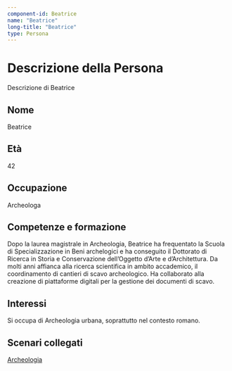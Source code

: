 ```yaml
---
component-id: Beatrice
name: "Beatrice"
long-title: "Beatrice"
type: Persona
---
```


# Descrizione della Persona

Descrizione di Beatrice

## Nome
Beatrice

## Età
42

## Occupazione
Archeologa

## Competenze e formazione
Dopo la laurea magistrale in Archeologia, Beatrice ha frequentato la Scuola di Specializzazione in Beni archelogici e ha conseguito il Dottorato di Ricerca in Storia e Conservazione dell’Oggetto d’Arte e d’Architettura. Da molti anni affianca alla ricerca scientifica in ambito accademico, il coordinamento di cantieri di scavo archeologico. Ha collaborato alla creazione di piattaforme digitali per la gestione dei documenti di scavo. 

## Interessi
Si occupa di Archeologia urbana, soprattutto nel contesto romano.

## Scenari collegati
[Archeologia](https://github.com/read-project/stories/blob/main/Scenario/Archeologia.md)
